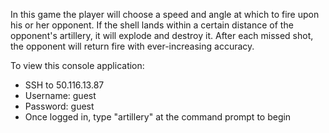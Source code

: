 In this game the player will choose a speed and angle at which to fire upon his or her opponent. If the shell lands within a certain distance of the opponent's artillery, it will explode and destroy it. After each missed shot, the opponent will return fire with ever-increasing accuracy. 

To view this console application:
  - SSH to 50.116.13.87
  - Username: guest
  - Password: guest
  - Once logged in, type "artillery" at the command prompt to begin
